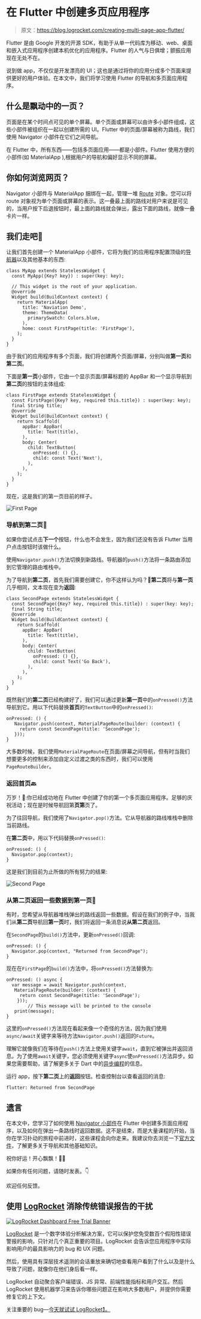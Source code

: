 # 在 Flutter 中创建多页应用程序

> 原文：<https://blog.logrocket.com/creating-multi-page-app-flutter/>

Flutter 是由 Google 开发的开源 SDK，有助于从单一代码库为移动、web、桌面和嵌入式应用程序创建本机优化的应用程序。Flutter 的人气与日俱增；颤振应用现在无处不在。

说到做 app，不仅仅是开发漂亮的 UI；这也是通过将你的应用分成多个页面来提供更好的用户体验。在本文中，我们将学习使用 Flutter 的导航和多页面应用程序。

## 什么是飘动中的一页？

页面是在某个时间点可见的单个屏幕。单个页面或屏幕可以由许多小部件组成，这些小部件被组织在一起以创建所需的 UI。Flutter 中的页面/屏幕被称为路线，我们使用 Navigator 小部件在它们之间导航。

在 Flutter 中，所有东西——包括多页面应用——都是小部件。Flutter 使用方便的小部件(如 MaterialApp ),根据用户的导航和偏好显示不同的屏幕。

## 你如何浏览网页？

Navigator 小部件与 MaterialApp 捆绑在一起，管理一堆 [Route](https://api.flutter.dev/flutter/widgets/Route-class.html) 对象。您可以将 route 对象视为单个页面或屏幕的表示。这一叠最上面的路线对用户来说是可见的，当用户按下后退按钮时，最上面的路线就会弹出，露出下面的路线，就像一叠卡片一样。

## 我们走吧🚀

让我们首先创建一个 MaterialApp 小部件，它将为我们的应用程序配置顶级的[导航器](https://api.flutter.dev/flutter/widgets/Navigator-class.html)以及其他基本的东西:

```
class MyApp extends StatelessWidget {
  const MyApp({Key? key}) : super(key: key);

  // This widget is the root of your application.
  @override
  Widget build(BuildContext context) {
    return MaterialApp(
      title: 'Naviation Demo',
      theme: ThemeData(
        primarySwatch: Colors.blue,
      ),
      home: const FirstPage(title: 'FirstPage'),
    );
  }
}

```

由于我们的应用程序有多个页面，我们将创建两个页面/屏幕，分别叫做**第一页**和**第二页**。

下面是**第一页**小部件，它由一个显示页面/屏幕标题的 AppBar 和一个显示导航到**第二页**的按钮的主体组成:

```
class FirstPage extends StatelessWidget {
  const FirstPage({Key? key, required this.title}) : super(key: key);
  final String title;
  @override
  Widget build(BuildContext context) {
    return Scaffold(
      appBar: AppBar(
        title: Text(title),
      ),
      body: Center(
        child: TextButton(
          onPressed: () {},
          child: const Text('Next'),
        ),
      ),
    );
  }
}

```

现在，这是我们的第一页目前的样子。

![First Page](img/88148f618c7e5c270aadda9fb5a78017.png)

### 导航到第二页🚪

如果你尝试点击**下一个**按钮，什么也不会发生，因为我们还没有告诉 Flutter 当用户点击按钮时该做什么。

使用`Navigator.push()`方法切换到新路线。导航器的`push()`方法将一条路由添加到它管理的路由堆栈中。

为了导航到**第二页**，首先我们需要创建它，你不这样认为吗？🤠**第二页**将与**第一页**几乎相同，文本现在变为**返回**:

```
class SecondPage extends StatelessWidget {
  const SecondPage({Key? key, required this.title}) : super(key: key);
  final String title;
  @override
  Widget build(BuildContext context) {
    return Scaffold(
      appBar: AppBar(
        title: Text(title),
      ),
      body: Center(
        child: TextButton(
          onPressed: () {},
          child: const Text('Go Back'),
        ),
      ),
    );
  }
}

```

既然我们的**第二页**已经构建好了，我们可以通过更新**第一页**中的`onPressed()`方法导航到它。用以下代码替换**首页**的`TextButton`中的`onPressed()`:

```
onPressed: () {
   Navigator.push(context, MaterialPageRoute(builder: (context) {
     return const SecondPage(title: 'SecondPage');
   }));
}

```

大多数时候，我们使用`MaterialPageRoute`在页面/屏幕之间导航，但有时当我们想要更多的控制来添加自定义过渡之类的东西时，我们可以使用`PageRouteBuilder`。

### 返回首页🔙

万岁！🥂:你已经成功地在 Flutter 中创建了你的第一个多页面应用程序。足够的庆祝活动；现在是时候导航回第**页第**页了。

为了往回导航，我们使用了`Navigator.pop()`方法。它从导航器的路线堆栈中删除当前路线。

在**第二页**中，用以下代码替换`onPressed()`:

```
onPressed: () {
  Navigator.pop(context);
}

```

这是我们到目前为止所做的所有努力的结果:

![Second Page](img/c27b77411e66892985a02309b30a2c82.png)

### 从第二页返回一些数据到第一页🚛

有时，您希望从导航器堆栈弹出的路线返回一些数据。假设在我们的例子中，当我们从**第二页**导航回**第一页**时，我们将返回一条消息说**从第二页**返回。

在`SecondPage`的`build()`方法中，更新`onPressed()`回调:

```
onPressed: () {
  Navigator.pop(context, "Returned from SecondPage");
}

```

现在在`FirstPage`的`build()`方法中，将`onPressed()`方法替换为:

```
onPressed: () async {
  var message = await Navigator.push(context,
   MaterialPageRoute(builder: (context) {
     return const SecondPage(title: 'SecondPage');
    }));
        // This message will be printed to the console
   print(message);
}

```

这里的`onPressed()`方法现在看起来像一个奇怪的方法，因为我们使用`async/await`关键字来等待方法`Navigator.push()`返回的`Future`。

理解它就像我们在等待在`push()`方法上使用关键字`await`，直到它被弹出并返回消息。为了使用`await`关键字，您必须使用关键字`async`使`onPressed()`方法异步。如果您需要帮助，请了解更多关于 Dart 中的[异步编程](https://dart.dev/codelabs/async-await)的信息。

运行 app，按下**第二页**上的**返回**按钮。检查控制台以查看返回的消息:

```
flutter: Returned from SecondPage

```

## 遗言

在本文中，您学习了如何使用 [Navigator 小部件](https://blog.logrocket.com/understanding-flutter-navigation-routing/)在 Flutter 中创建多页面应用程序，以及如何在弹出一条路线时返回数据。这不是结束，而是大量课程的开始，当你在学习扑动的旅程中前进时，这些课程会向你走来。我建议你去浏览一下[官方文件](https://docs.flutter.dev/development/ui/navigation)，了解更多关于导航和其他基础知识。

祝你好运！开心飘飘！👨‍💻

如果你有任何问题，请随时发表。👇

欢迎任何反馈。

## 使用 [LogRocket](https://lp.logrocket.com/blg/signup) 消除传统错误报告的干扰

[![LogRocket Dashboard Free Trial Banner](img/d6f5a5dd739296c1dd7aab3d5e77eeb9.png)](https://lp.logrocket.com/blg/signup)

[LogRocket](https://lp.logrocket.com/blg/signup) 是一个数字体验分析解决方案，它可以保护您免受数百个假阳性错误警报的影响，只针对几个真正重要的项目。LogRocket 会告诉您应用程序中实际影响用户的最具影响力的 bug 和 UX 问题。

然后，使用具有深层技术遥测的会话重放来确切地查看用户看到了什么以及是什么导致了问题，就像你在他们身后看一样。

LogRocket 自动聚合客户端错误、JS 异常、前端性能指标和用户交互。然后 LogRocket 使用机器学习来告诉你哪些问题正在影响大多数用户，并提供你需要修复它的上下文。

关注重要的 bug—[今天就试试 LogRocket】。](https://lp.logrocket.com/blg/signup-issue-free)